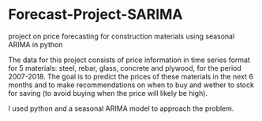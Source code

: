 # Forecast-Project-SARIMA
project on price forecasting for construction materials using seasonal ARIMA in python


The data for this project consists of price information in time series format for 5 materials: steel, rebar, glass, concrete and plywood, for the period 2007-2018. The goal is to predict the prices of these materials in the next 6 months and to make recommendations on when to buy and wether to stock for saving (to avoid buying when the price will likely be high). 

I used python and a seasonal ARIMA model to approach the problem. 
